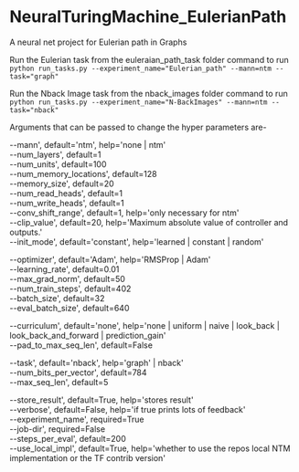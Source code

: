 # NeuralTuringMachine_EulerianPath
A neural net project for Eulerian path in Graphs


Run the Eulerian task from the euleraian_path_task folder
command to run 
`python run_tasks.py --experiment_name="Eulerian_path" --mann=ntm --task="graph"`


Run the Nback Image task from the nback_images folder
command to run 
`python run_tasks.py --experiment_name="N-BackImages" --mann=ntm --task="nback"`

Arguments that can be passed to change the hyper parameters are-

--mann', default='ntm', help='none | ntm'<br />
--num_layers', default=1<br />
--num_units', default=100<br />
--num_memory_locations', default=128<br />
--memory_size', default=20<br />
--num_read_heads', default=1<br />
--num_write_heads', default=1<br />
--conv_shift_range', default=1, help='only necessary for ntm'<br />
--clip_value', default=20, help='Maximum absolute value of controller and outputs.'<br />
--init_mode', default='constant', help='learned | constant | random'<br />

--optimizer', default='Adam', help='RMSProp | Adam'<br />
--learning_rate', default=0.01<br />
--max_grad_norm', default=50<br />
--num_train_steps', default=402<br />
--batch_size', default=32<br />
--eval_batch_size', default=640<br />

--curriculum', default='none',
                    help='none | uniform | naive | look_back | look_back_and_forward | prediction_gain'<br />
--pad_to_max_seq_len', default=False<br />

--task', default='nback', help='graph' | nback'<br />
--num_bits_per_vector', default=784<br />
--max_seq_len', default=5<br />

--store_result', default=True, help='stores result'<br />
--verbose', default=False, help='if true prints lots of feedback'<br />
--experiment_name', required=True<br />
--job-dir', required=False<br />
--steps_per_eval', default=200<br />
--use_local_impl', default=True,
                    help='whether to use the repos local NTM implementation or the TF contrib version'<br />
